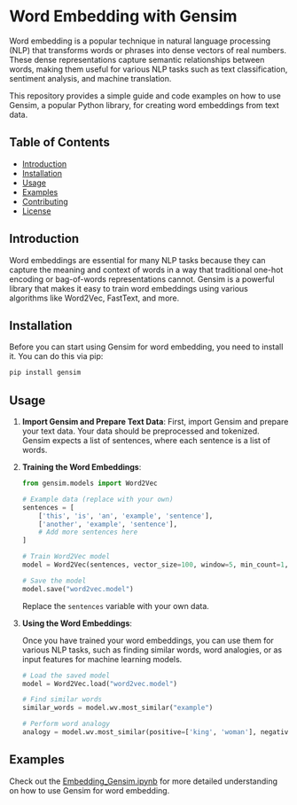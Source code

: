 # Word Embedding with Gensim

Word embedding is a popular technique in natural language processing (NLP) that transforms words or phrases into dense vectors of real numbers. These dense representations capture semantic relationships between words, making them useful for various NLP tasks such as text classification, sentiment analysis, and machine translation.

This repository provides a simple guide and code examples on how to use Gensim, a popular Python library, for creating word embeddings from text data.

## Table of Contents

- [Introduction](#introduction)
- [Installation](#installation)
- [Usage](#usage)
- [Examples](#examples)
- [Contributing](#contributing)
- [License](#license)

## Introduction

Word embeddings are essential for many NLP tasks because they can capture the meaning and context of words in a way that traditional one-hot encoding or bag-of-words representations cannot. Gensim is a powerful library that makes it easy to train word embeddings using various algorithms like Word2Vec, FastText, and more.

## Installation

Before you can start using Gensim for word embedding, you need to install it. You can do this via pip:

```bash
pip install gensim
```

## Usage

1. **Import Gensim and Prepare Text Data**: First, import Gensim and prepare your text data. Your data should be preprocessed and tokenized. Gensim expects a list of sentences, where each sentence is a list of words.

2. **Training the Word Embeddings**:

    ```python
    from gensim.models import Word2Vec

    # Example data (replace with your own)
    sentences = [
        ['this', 'is', 'an', 'example', 'sentence'],
        ['another', 'example', 'sentence'],
        # Add more sentences here
    ]

    # Train Word2Vec model
    model = Word2Vec(sentences, vector_size=100, window=5, min_count=1, sg=0)

    # Save the model
    model.save("word2vec.model")
    ```

    Replace the `sentences` variable with your own data.

3. **Using the Word Embeddings**:

    Once you have trained your word embeddings, you can use them for various NLP tasks, such as finding similar words, word analogies, or as input features for machine learning models.

    ```python
    # Load the saved model
    model = Word2Vec.load("word2vec.model")

    # Find similar words
    similar_words = model.wv.most_similar("example")

    # Perform word analogy
    analogy = model.wv.most_similar(positive=['king', 'woman'], negative=['man'])
    ```

## Examples

Check out the [Embedding_Gensim.ipynb](Embedding_Gensim.ipynb) for more detailed understanding on how to use Gensim for word embedding.

